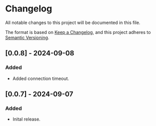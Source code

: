 # Changelog

All notable changes to this project will be documented in this file.

The format is based on [Keep a Changelog](https://keepachangelog.com/en/1.1.0/),
and this project adheres to [Semantic Versioning](https://semver.org/spec/v2.0.0.html).

## [0.0.8] - 2024-09-08

### Added
- Added connection timeout.

## [0.0.7] - 2024-09-07

### Added
- Inital release.
